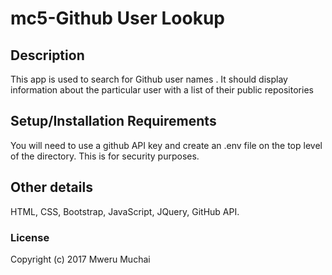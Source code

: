 # mc5-Github User Lookup


## Description
This app is used to search for Github user names . It should display information about the particular user with a list of their public repositories

## Setup/Installation Requirements

You will need to use a github API key and create an .env file on the top level of the directory. This is for security purposes.

## Other details

HTML, CSS, Bootstrap, JavaScript, JQuery, GitHub API.

### License


Copyright (c) 2017 Mweru Muchai

